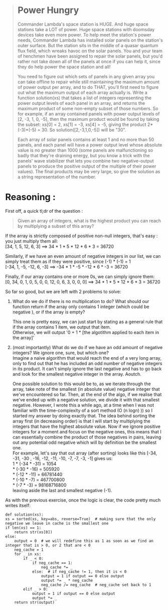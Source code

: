 >  Power Hungry
>  ============ 
>
>  Commander Lambda's space station is HUGE. And huge space stations take a LOT of power. Huge space stations with doomsday
>   devices take even more power. To help meet the station's power needs, Commander Lambda has installed solar panels on
>    the station's outer surface. But the station sits in the middle of a quasar quantum flux field, which wreaks havoc on
>     the solar panels. You and your team of henchmen have been assigned to repair the solar panels, but you'd rather not
>      take down all of the panels at once if you can help it, since they do help power the space station and all!
>  
>  You need to figure out which sets of panels in any given array you can take offline to repair while still maintaining
>   the maximum amount of power output per array, and to do THAT, you'll first need to figure out what the maximum output
>    of each array actually is. Write a function solution(xs) that takes a list of integers representing the power output
>     levels of each panel in an array, and returns the maximum product of some non-empty subset of those numbers. So for
>      example, if an array contained panels with power output levels of [2, -3, 1, 0, -5], then the maximum product would
>       be found by taking the subset: xs[0] = 2, xs[1] = -3, xs[4] = -5, giving the product 2*(-3)*(-5) = 30.  So
>        solution([2,-3,1,0,-5]) will be "30".
>  
>  Each array of solar panels contains at least 1 and no more than 50 panels, and each panel will have a power output
>   level whose absolute value is no greater than 1000 (some panels are malfunctioning so badly that they're draining
>    energy, but you know a trick with the panels' wave stabilizer that lets you combine two negative-output panels to
>     produce the positive output of the multiple of their power values). The final products may be very large, so give
>      the solution as a string representation of the number.

# Reasoning : 
First off, a quick tl;dr of the question :  
> Given an array of integers, what is the highest product you can reach by multiplying a subset of this array?  

If the array is strictly composed of positive non-null integers, that's easy : you just multiply them all:  
[34, 1, 5, 12, 6, 3] ==> 34 * 1 * 5 * 12 * 6 * 3 = 36720  

Similarly, if we have an even amount of negative integers in our list, we can simply treat them as if they were positive, since (-1) * (-1) = 1  
[-34, 1, -5, -12, 6, -3] ==> -34 * 1 * -5 * -12 * 6 * -3 = 36720  

Finally, if our array contains one or more 0s, we can simply ignore them:  
[0, 34, 0, 1, 0, 5, 0, 0, 12, 0, 6, 3, 0, 0, 0] ==> 34 * 1 * 5 * 12 * 6 * 3 = 36720  

So far so good, but we are left with 2 problems to solve:
1. What do we do if there is no multiplication to do? What should our function return if the array only contains 1 integer (which could be negative
), or if the array is empty?    

    This one is pretty easy, we can just start by stating as a general rule that if the array contains 1 item, we output that item.  
Otherwise, we will output  '0 + 1 * [the algotithm applied to each item in the array]'

2. (most importantly) What do we do if we have an odd amount of negative integers? We ignore one, sure, but which one?  
Imagine a naive algorithm that would reach the end of a very long array, only to find out that he has included an odd number of negative integers
 in its product. It can't simply ignore the last negative and has to go back and look for the smallest negative integer in the array. Aoutch.

    One possible solution to this would be to, as we iterate through the array, take note of the smallest (in absolute value) negative integer that
     we've encountered so far. Then, at the end of the algo, if we realise that we've ended up with a negative solution, we divide it with that
      smallest negative. However, I wrote this a while ago, at a time when I was not familiar with the time-complexity of a sort method (O (n logn)
      )) so I started my answer by doing exactly that. The idea behind sorting the array first (in decreasing order) is that I will start by
       multiplying the integers that have the highest absolute value. Now if we ignore positive integers for a moment and focus on the negative
        ones, this means that I can essentially combine the product of those negatives in pairs, leaving out any potential odd negative which will
         by definition be the smallest one.   
         For example, let's say that out array (after sorting) looks like this [-34, -31, -30 , -16, -12, -11, -10, -7, -7, -3, -1] gives us:  
         1 * (-34 * -31) = 1054  
         * (-30 * -16) = 505920  
         * (-12 * -11) = 66781440  
         * (-10 * -7) = 467700800  
         * (-7 * -3) = 98168716800  
         leaving aside the last and smallest negative (-1).
         
As with the previous exercise, once the logic is clear, the code pretty much writes itself:

    def solution(xs):
    xs = sorted(xs, key=abs, reverse=True)  # making sure that the only negative we leave in cache is the smallest one
    if len(xs) == 1:
        return str(xs[0])
    else:
        output = 0  # we will redefine this as 1 as soon as we find an integer that is > 0, or 2 that are < 0
        neg_cache = 1
        for _ in xs:
            if _ < 0:
                if neg_cache == 1:
                    neg_cache *= _
                else:  # if neg_cache != 1, then it is < 0
                    output = 1 if output == 0 else output
                    output *= _ * neg_cache
                    neg_cache /= neg_cache  # neg_cache set back to 1
            elif _ > 0:
                output = 1 if output == 0 else output
                output *= _
        return str(output)


